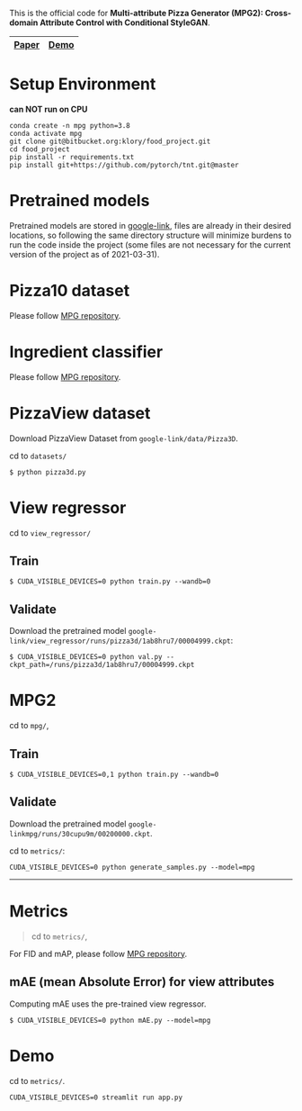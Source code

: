 This is the official code for **Multi-attribute Pizza Generator (MPG2): Cross-domain Attribute Control with Conditional StyleGAN**.

| [Paper]() | [Demo]() |
| --- | --- |

# Setup Environment
**can NOT run on CPU**

```
conda create -n mpg python=3.8
conda activate mpg
git clone git@bitbucket.org:klory/food_project.git
cd food_project
pip install -r requirements.txt
pip install git+https://github.com/pytorch/tnt.git@master
```

# Pretrained models
Pretrained models are stored in [google-link](https://drive.google.com/drive/folders/1_jbSbhhdUPZz-XqxuWnnXzRxLeG-yGln?usp=sharing), files are already in their desired locations, so following the same directory structure will minimize burdens to run the code inside the project (some files are not necessary for the current version of the project as of 2021-03-31).

# Pizza10 dataset

Please follow [MPG repository](https://github.com/klory/MPG_Arxiv).

# Ingredient classifier

Please follow [MPG repository](https://github.com/klory/MPG_Arxiv).

# PizzaView dataset
Download PizzaView Dataset from `google-link/data/Pizza3D`.

cd to `datasets/`

```
$ python pizza3d.py
```

# View regressor

cd to `view_regressor/`

## Train
```
$ CUDA_VISIBLE_DEVICES=0 python train.py --wandb=0
```

## Validate
Download the pretrained model `google-link/view_regressor/runs/pizza3d/1ab8hru7/00004999.ckpt`:
```
$ CUDA_VISIBLE_DEVICES=0 python val.py --ckpt_path=/runs/pizza3d/1ab8hru7/00004999.ckpt
```

# MPG2

cd to `mpg/`,

## Train

```
$ CUDA_VISIBLE_DEVICES=0,1 python train.py --wandb=0
```

## Validate

Download the pretrained model `google-linkmpg/runs/30cupu9m/00200000.ckpt`.

cd to `metrics/`:

```
CUDA_VISIBLE_DEVICES=0 python generate_samples.py --model=mpg
```

----

# Metrics
> cd to `metrics/`,

For FID and mAP, please follow [MPG repository](https://github.com/klory/MPG_Arxiv).

## mAE (mean Absolute Error) for view attributes

Computing mAE uses the pre-trained view regressor.

```
$ CUDA_VISIBLE_DEVICES=0 python mAE.py --model=mpg
```

# Demo

cd to `metrics/`.

```
CUDA_VISIBLE_DEVICES=0 streamlit run app.py
```